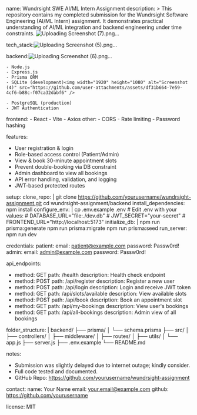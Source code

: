 name: Wundrsight SWE AI/ML Intern Assignment
description: >
  This repository contains my completed submission for the Wundrsight Software Engineering (AI/ML Intern) assignment.
  It demonstrates practical understanding of AI/ML integration and backend engineering under time constraints.
![Uploading Screenshot (7).png…]()

tech_stack:![Uploading Screenshot (5).png…]()

  backend:![Uploading Screenshot (6).png…]()

    - Node.js
    - Express.js
    - Prisma ORM
    - SQLite (development)<img width="1920" height="1080" alt="Screenshot (4)" src="https://github.com/user-attachments/assets/df31b664-7e59-4cf6-b88c-f07ca32dabf6" />

    - PostgreSQL (production)
    - JWT Authentication
  frontend:
    - React
    - Vite
    - Axios
  other:
    - CORS
    - Rate limiting
    - Password hashing

features:
  - User registration & login
  - Role-based access control (Patient/Admin)
  - View & book 30-minute appointment slots
  - Prevent double-booking via DB constraint
  - Admin dashboard to view all bookings
  - API error handling, validation, and logging
  - JWT-based protected routes

setup:
  clone_repo: |
    git clone https://github.com/yourusername/wundrsight-assignment.git
    cd wundrsight-assignment/backend
  install_dependencies: npm install
  configure_env: |
    cp .env.example .env
    # Edit .env with your values:
    # DATABASE_URL="file:./dev.db"
    # JWT_SECRET="your-secret"
    # FRONTEND_URL="http://localhost:5173"
  initialize_db: |
    npm run prisma:generate
    npm run prisma:migrate
    npm run prisma:seed
  run_server: npm run dev

credentials:
  patient:
    email: patient@example.com
    password: Passw0rd!
  admin:
    email: admin@example.com
    password: Passw0rd!

api_endpoints:
  - method: GET
    path: /health
    description: Health check endpoint
  - method: POST
    path: /api/register
    description: Register a new user
  - method: POST
    path: /api/login
    description: Login and receive JWT token
  - method: GET
    path: /api/slots/available
    description: View available slots
  - method: POST
    path: /api/book
    description: Book an appointment slot
  - method: GET
    path: /api/my-bookings
    description: View user's bookings
  - method: GET
    path: /api/all-bookings
    description: Admin view of all bookings

folder_structure: |
  backend/
  ├── prisma/
  │   └── schema.prisma
  ├── src/
  │   ├── controllers/
  │   ├── middleware/
  │   ├── routes/
  │   ├── utils/
  │   └── app.js
  ├── server.js
  ├── .env.example
  └── README.md

notes:
  - Submission was slightly delayed due to internet outage; kindly consider.
  - Full code tested and documented.
  - GitHub Repo: https://github.com/yourusername/wundrsight-assignment

contact:
  name: Your Name
  email: your.email@example.com
  github: https://github.com/yourusername

license: MIT

